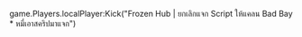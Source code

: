  game.Players.localPlayer:Kick("Frozen Hub | ยกเลิกแจก Script ให้แคลน Bad Bay * หมี่เอาสคริปมาแจก")
